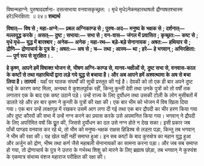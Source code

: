  

विषान्महाग्ने: पुरुषाददर्शना- दसत्सभाया वनवासकृच्छ्रत: । मृधे मृधेऽनेकमहारथाषतो द्रौण्यषतश्चास्म हरेऽभिरक्षिता: ॥ २४॥ **शब्दार्थ** 

**विषात्—** **विष से** **; महा-अग्ने:—** **प्रबल अग्निकाण्ड से** **; पुरुष-अद—** **मनुष्य के भक्षक से** **; दर्शनात्—** **मल्लयुद्ध करके** **;** **असत्—** **दुष्ट** **; सभाया:—** **सभा से** **; वन-वास—** **जंगल में प्रवासित** **; कृच्छ्रत:—** **कष्ट से** **; मृधे मृधे—** **युद्ध में बारश्बार** **;** **अनेक—** **अनेक** **; महा-रथ—** **बड़े-बड़े सेनानायक** **; अषत:—** **हथियार से** **; द्रौणि—** **द्रोणाचार्य के पुत्र के** **; अषत:—** **अष** **से** **; च—** **तथा** **; आस्म—** **था** **; हरे—** **हे भगवान्** **; अभिरक्षिता:—** **पूर्ण रूप से सुरक्षित।** **.** 

**हे कृष्ण, आपने हमें विषाक्त भोजन से, भीषण अग्नि-काण्ड से, मानव-भक्षीओं से,** **दुष्ट सभा से, वनवास-काल के कष्टों से तथा महारथियों द्वारा लड़े गये युद्ध से बचाया है।** **और अब आपने हमें अश्वत्थामा के अष से बचा लिया है।** **तात्पर्य** : यहाँ पर घातक संघर्षों की सूची प्रस्तुत की गई है। देवकी को तो एक ही बार अपने दुष्ट भाई के कारण कष्ट मिला, अन्यथा वे कुशलपूर्वक रहीं, किन्तु कुन्ती देवी तथा उनके पुत्रों को तो वर्षों तक लगातार एक के बाद एक कष्ट उठाने पड़े। उन्हें राज्य के लिए दुर्योधन तथा उसकी टोली के लोग मुसीबतों में डालते रहे और हर बार कृष्ण ने कुन्ती के पुत्रों की रक्षा की। एक बार भीम को भोजन में विष खिला दिया गया। एक बार उन्हें लाक्षागृह में रखकर उसमें आग लगा दी गई तथा एक बार द्रौपदी का चीर हरण किया गया और दुष्ट कौरवों की सभा में उन्हें नग्न करने का प्रयास करके उसे अपमानित किया गया। भगवान् ने द्रौपदी के लिए अपरिमित वषों कि पूॢत की, जिससे दुर्योधन का दल उसे नग्न होते न देख सका। इसी प्रकार जब पाँचों पाण्डव वनवास कर रहे थे, तो भीम को मनुष्य-भक्षक राक्षस हिडिश्ब से लडऩा पड़ा, किन्तु तब भगवान् ने भीम की रक्षा की। यह खेल यहीं नहीं समाप्त हुआ। इन सब कष्टों के बाद कुरुक्षेत्र का महान युद्ध हुआ और अर्जुन को द्रोण, भीष्म तथा कर्ण जैसे महाबली सेनानायकों का सामना करना पड़ा। और जब सब समाप्त हो गया, तो द्रोणाचार्य के पुत्र ने उत्तरा के गर्भस्थ शिशु को मारने के लिए ब्रह्माष छोड़ा, तब भगवान् ने कुरुवंश के एकमात्र संभाव्य वंशज महाराज परीक्षित की रक्षा की। 